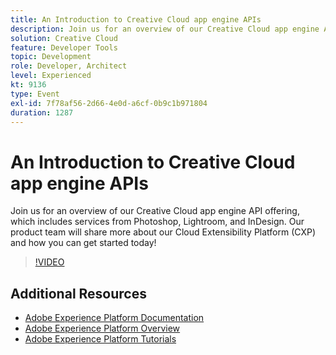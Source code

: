 ```yaml
---
title: An Introduction to Creative Cloud app engine APIs
description: Join us for an overview of our Creative Cloud app engine API offering, which includes services from Photoshop, Lightroom, and InDesign. Our product team will share more about our Cloud Extensibility Platform (CXP) and how you can get started today!
solution: Creative Cloud
feature: Developer Tools
topic: Development
role: Developer, Architect
level: Experienced
kt: 9136
type: Event
exl-id: 7f78af56-2d66-4e0d-a6cf-0b9c1b971804
duration: 1287
---
```

# An Introduction to Creative Cloud app engine APIs

Join us for an overview of our Creative Cloud app engine API offering, which includes services from Photoshop, Lightroom, and InDesign. Our product team will share more about our Cloud Extensibility Platform (CXP) and how you can get started today!

>[!VIDEO](https://video.tv.adobe.com/v/337594/?quality=12&learn=on&hidetitle=true)

## Additional Resources

- [Adobe Experience Platform Documentation](https://experienceleague.adobe.com/docs/experience-platform.html)
- [Adobe Experience Platform Overview](https://experienceleague.adobe.com/docs/experience-platform/landing/home.html)
- [Adobe Experience Platform Tutorials](https://experienceleague.adobe.com/docs/platform-learn/tutorials/overview.html?lang=en)
